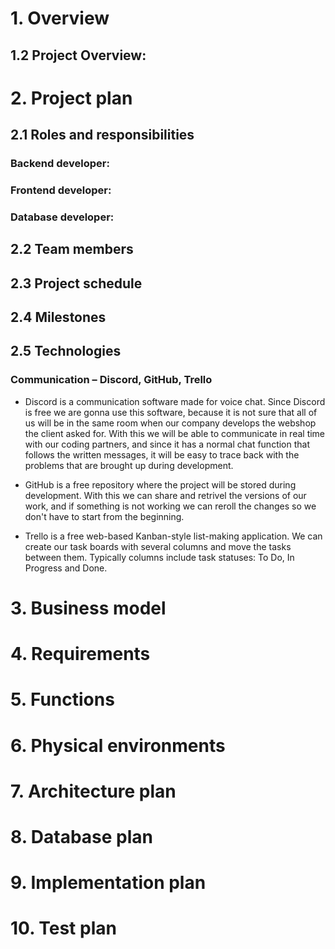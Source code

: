 # 1. Overview 

## 1.2 Project Overview:


# 2. Project plan
## 2.1 Roles and responsibilities
### Backend developer:


### Frontend developer:


### Database developer:


## 2.2 Team members


## 2.3 Project schedule



## 2.4 Milestones


## 2.5 Technologies


### Communication – Discord, GitHub, Trello
- Discord is a communication software made for voice chat. Since Discord is free we are gonna use this software, because it is not sure that all of us will be in the same room when our company develops the webshop the client asked for. With this we will be able to communicate in real time with our coding partners, and since it has a normal chat function that follows the written messages, it will be easy to trace back with the problems that are brought up during development.

- GitHub is a free repository where the project will be stored during development. With this we can share and retrivel the versions of our work, and if something is not working we can reroll the changes so we don't have to start from the beginning.

- Trello is a free web-based Kanban-style list-making application. We can create our task boards with several columns and move the tasks between them. Typically columns include task statuses: To Do, In Progress and Done.


# 3. Business model


# 4. Requirements


# 5. Functions


# 6. Physical environments


# 7. Architecture plan


# 8. Database plan


# 9. Implementation plan


# 10. Test plan
